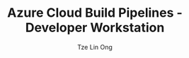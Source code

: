 ---
title: Azure Cloud Build Pipelines - Developer Workstation
description: This section of the guide shows how to set up the development workstation. This is part 2 of an 8 part series.
author: Tze Lin Ong
keywords: 
ms.topic: reference-architectures
ms.date: 3/18/2022
ms.author: tzong
ms.prod: azure-gaming
---